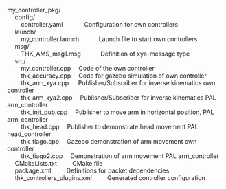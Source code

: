my_controller_pkg/  
&emsp;	config/  
&emsp;&emsp;		controller.yaml	&emsp;&emsp;&emsp;		Configuration for own controllers  
&emsp;	launch/  
&emsp;&emsp;		my_controller.launch&emsp;&emsp;&emsp;		Launch file to start own controllers  
&emsp;	msg/  
&emsp;&emsp;		THK_AMS_msg1.msg&emsp;&emsp;&emsp;		Definition of xya-message type  
&emsp;	src/  
&emsp;&emsp;		my_controller.cpp&emsp;		Code of the own controller  
&emsp;&emsp;		thk_accuracy.cpp&emsp;		Code for gazebo simulation of own controller  
&emsp;&emsp;		thk_arm_xya.cpp	&emsp;		Publisher/Subscriber for inverse kinematics own controller  
&emsp;&emsp;		thk_arm_xya2.cpp&emsp;		Publisher/Subscriber for inverse kinematics PAL arm_controller  
&emsp;&emsp;		thk_init_pub.cpp&emsp;		Publisher to move arm in horizontal position, PAL arm_controller  
&emsp;&emsp;		thk_head.cpp&emsp;			Publisher to demonstrate head movement PAL head_controller  
&emsp;&emsp;		thk_tiago.cpp&emsp;			Gazebo demonstration of arm movement own controller  
&emsp;&emsp;		thk_tiago2.cpp&emsp;			Demonstration of arm movement PAL arm_controller  
&emsp;	CMakeLists.txt		&emsp;&emsp;		CMake file  
&emsp;	package.xml		&emsp;&emsp;		Definitions for packet dependencies  
&emsp;	thk_controllers_plugins.xml	&emsp;&emsp;	Generated controller configuration  
